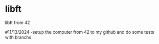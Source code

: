 # libft
libft from 42

#11/13/2024
-setup the computer from 42 to my github and do some tests with branchs
